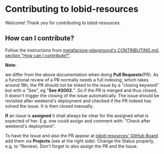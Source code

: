 # Contributing to lobid-resources


Welcome! Thank you for contributing to lobid-resources.

## How can I contribute?

Follow the instructions from [metafacture-playground's CONTRIBUTING.md, section "How can I contribute?"](https://github.com/metafacture/metafacture-playground/blob/main/CONTRIBUTING.md#table-of-contents).

**Note**:

we differ from the above documentation when doing **Pull Requests**(PR).
As a functional review of a PR normally needs a full indexing, which takes around 18h, the PR should not be linked to the issue by a "closing keyword" but with a "See", eg "**See #2002.**". So if the PR is merged and thus closed, it doesn't trigger the closing of the issue automatically. The issue should be revisited after weekend's deployment and checked if the PR indeed has solved the issue. It is then closed manually.

**If** an issue is **assigned** it shall always be clear for the assigned what is expected of her. E.g. one could assign and comment with: "Check after weekend's deployment".

To have the Issue and also the PR appear at [lobid-resources' GitHub Board](https://github.com/orgs/hbz/projects/11/views/1) add them via **Projects**  (see at the right side). Change the Status properly, e.g. to "Review). Don't forget to also assign the PR and the Issue.
